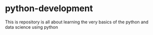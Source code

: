 # python-development
This is repository is all about learning the very basics of the python and data science using python
